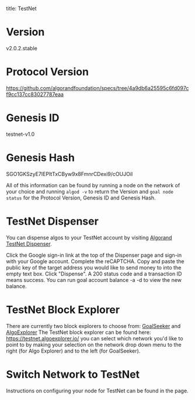 title: TestNet

# Version
v2.0.2.stable

# Protocol Version
https://github.com/algorandfoundation/specs/tree/4a9db6a25595c6fd097cf9cc137cc83027787eaa

# Genesis ID
testnet-v1.0

# Genesis Hash
SGO1GKSzyE7IEPItTxCByw9x8FmnrCDexi9/cOUJOiI

All of this information can be found by running a node on the network of your choice and running `algod -v` to return the Version and `goal node status` for the Protocol Version, Genesis ID and Genesis Hash.

# TestNet Dispenser

You can dispense algos to your TestNet account by visiting [Algorand TestNet Dispenser](https://bank.testnet.algorand.network/).

Click the Google sign-in link at the top of the Dispenser page and sign-in with your Google account.
Complete the reCAPTCHA.
Copy and paste the public key of the target address you would like to send money to into the empty text box.
Click "Dispense".
A 200 status code and a transaction ID means success. You can run goal account balance -a <pubkey> -d <data-dir> to view the new balance.

# TestNet Block Explorer
There are currently two block explorers to choose from: [GoalSeeker](https://goalseeker.purestake.io/algorand/mainnet) and [AlgoExplorer](https://testnet.algoexplorer.io/)
The TestNet block explorer can be found here: https://testnet.algoexplorer.io/ you can select which network you'd like to point to by making your selection on the network drop down menu to the right (for Algo Explorer) and to the left (for GoalSeeker).

# Switch Network to TestNet
Instructions on configuring your node for TestNet can be found in the <LINK> page.

